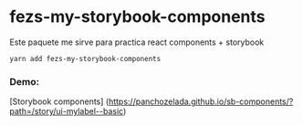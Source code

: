 # fezs-my-storybook-components

Este paquete me sirve para practica react components + storybook
```
yarn add fezs-my-storybook-components
```

### Demo:
[Storybook components] (https://panchozelada.github.io/sb-components/?path=/story/ui-mylabel--basic)
